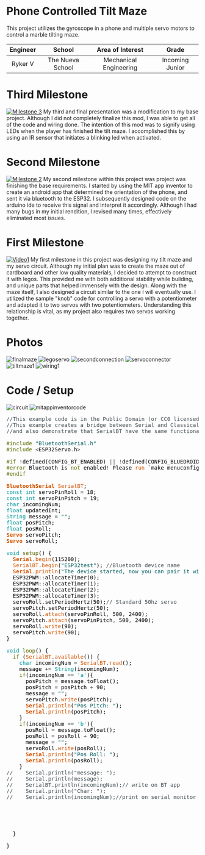 # Phone Controlled Tilt Maze
This project utilizes the gyroscope in a phone and multiple servo motors to control a marble tilting maze.

| **Engineer** | **School** | **Area of Interest** | **Grade** |
|:--:|:--:|:--:|:--:|
| Ryker V | The Nueva School | Mechanical Engineering | Incoming Junior

  
# Third Milestone
[![Milestone 3](https://res.cloudinary.com/marcomontalbano/image/upload/v1625244838/video_to_markdown/images/youtube--zWgE_grZCYQ-c05b58ac6eb4c4700831b2b3070cd403.jpg)](https://www.youtube.com/watch?v=zWgE_grZCYQ&ab_channel=BlueStampEng "Milestone 3")
My third and final presentation was a modification to my base project. Although I did not completely finalize this mod, I was able to get all of the code and wiring done. The intention of this mod was to signify using LEDs when the player has finished the tilt maze. I accomplished this by using an IR sensor that initiates a blinking led when activated.
# Second Milestone
[![Milestone 2](https://res.cloudinary.com/marcomontalbano/image/upload/v1625244781/video_to_markdown/images/youtube--x2H_INznBB0-c05b58ac6eb4c4700831b2b3070cd403.jpg)](https://www.youtube.com/watch?v=x2H_INznBB0&ab_channel=BlueStampEng "Milestone 2")
My second milestone within this project was project was finishing the base requirements. I started by using the MIT app inventor to create an android app that determined the orientation of the phone, and sent it via bluetooth to the ESP32. I subsequently designed code on the arduino ide to receive this signal and interpret it accordingly. Although I had many bugs in my initial rendition, I revised many times, effectively eliminated most issues.
# First Milestone
[![Video1](https://res.cloudinary.com/marcomontalbano/image/upload/v1624641303/video_to_markdown/images/youtube--xaeBMSuE92U-c05b58ac6eb4c4700831b2b3070cd403.jpg)](https://www.youtube.com/watch?v=xaeBMSuE92U&feature=youtu.be&scrlybrkr=7484f1f7&ab_channel=BlueStampEng "Video1")
My first milestone in this project was designing my tilt maze and my servo circuit. Although my initial plan was to create the maze out of cardboard and other low quality materials, I decided to attempt to construct it with legos. This provided me with both additional stability while building, and unique parts that helped immensely with the design. Along with the maze itself, I also designed a circuit similar to the one I will eventually use. I utilized the sample "knob" code for controlling a servo with a potentiometer and adapted it to two servos with two potentiometers. Understanding this relationship is vital, as my project also requires two servos working together.
# Photos
![finalmaze](https://user-images.githubusercontent.com/86121632/124307377-9af13b80-db1c-11eb-921f-ca20a0be4809.jpg)
![legoservo](https://user-images.githubusercontent.com/86121632/124307424-ac3a4800-db1c-11eb-99c4-d0f8ba421409.jpg)
![secondconnection](https://user-images.githubusercontent.com/86121632/124307440-b2c8bf80-db1c-11eb-876e-e9bca981a6b8.jpg)
![servoconnector](https://user-images.githubusercontent.com/86121632/124307463-b6f4dd00-db1c-11eb-815d-c1a894745d34.jpg)
![tiltmaze1](https://user-images.githubusercontent.com/86121632/124307478-bbb99100-db1c-11eb-836c-1c69a0aa7625.jpg)
![wiring1](https://user-images.githubusercontent.com/86121632/124307546-d2f87e80-db1c-11eb-9002-9e6c62ccf7ec.jpg)


# Code / Setup
![circuit](https://user-images.githubusercontent.com/86121632/123455891-14c27b80-d597-11eb-95dd-bb2e9d7f4ce4.png)
![mitappinventorcode](https://user-images.githubusercontent.com/86121632/124000897-ed015800-d988-11eb-87ae-306df5e04b42.png)

<pre>
<font color="#434f54">&#47;&#47;This example code is in the Public Domain (or CC0 licensed, at your option.)</font>
<font color="#434f54">&#47;&#47;This example creates a bridge between Serial and Classical Bluetooth (SPP)</font>
<font color="#434f54">&#47;&#47;and also demonstrate that SerialBT have the same functionalities of a normal Serial</font>

<font color="#5e6d03">#include</font> <font color="#005c5f">&#34;BluetoothSerial.h&#34;</font>
<font color="#5e6d03">#include</font> <font color="#434f54">&lt;</font><font color="#000000">ESP32Servo</font><font color="#434f54">.</font><font color="#000000">h</font><font color="#434f54">&gt;</font> 

<font color="#5e6d03">#if</font> <font color="#434f54">!</font><font color="#000000">defined</font><font color="#000000">(</font><font color="#000000">CONFIG_BT_ENABLED</font><font color="#000000">)</font> <font color="#434f54">||</font> <font color="#434f54">!</font><font color="#000000">defined</font><font color="#000000">(</font><font color="#000000">CONFIG_BLUEDROID_ENABLED</font><font color="#000000">)</font>
<font color="#5e6d03">#error</font> <font color="#000000">Bluetooth</font> <font color="#000000">is</font> <font color="#5e6d03">not</font> <font color="#000000">enabled</font><font color="#434f54">!</font> <font color="#000000">Please</font> <font color="#d35400">run</font> <font color="#000000">`make</font> <font color="#000000">menuconfig`</font> <font color="#000000">to</font> <font color="#5e6d03">and</font> <font color="#000000">enable</font> <font color="#000000">it</font>
<font color="#5e6d03">#endif</font>

<b><font color="#d35400">BluetoothSerial</font></b> <font color="#d35400">SerialBT</font><font color="#000000">;</font>
<font color="#00979c">const</font> <font color="#00979c">int</font> <font color="#000000">servoPinRoll</font> <font color="#434f54">=</font> <font color="#000000">18</font><font color="#000000">;</font>
<font color="#00979c">const</font> <font color="#00979c">int</font> <font color="#000000">servoPinPitch</font> <font color="#434f54">=</font> <font color="#000000">19</font><font color="#000000">;</font>
<font color="#00979c">char</font> <font color="#000000">incomingNum</font><font color="#000000">;</font>
<font color="#00979c">float</font> <font color="#000000">updatedInt</font><font color="#000000">;</font>
<font color="#00979c">String</font> <font color="#000000">message</font> <font color="#434f54">=</font> <font color="#005c5f">&#34;&#34;</font><font color="#000000">;</font>
<font color="#00979c">float</font> <font color="#000000">posPitch</font><font color="#000000">;</font>
<font color="#00979c">float</font> <font color="#000000">posRoll</font><font color="#000000">;</font>
<b><font color="#d35400">Servo</font></b> <font color="#000000">servoPitch</font><font color="#000000">;</font>
<b><font color="#d35400">Servo</font></b> <font color="#000000">servoRoll</font><font color="#000000">;</font>

<font color="#00979c">void</font> <font color="#5e6d03">setup</font><font color="#000000">(</font><font color="#000000">)</font> <font color="#000000">{</font>
 &nbsp;<b><font color="#d35400">Serial</font></b><font color="#434f54">.</font><font color="#d35400">begin</font><font color="#000000">(</font><font color="#000000">115200</font><font color="#000000">)</font><font color="#000000">;</font>
 &nbsp;<font color="#d35400">SerialBT</font><font color="#434f54">.</font><font color="#d35400">begin</font><font color="#000000">(</font><font color="#005c5f">&#34;ESP32test&#34;</font><font color="#000000">)</font><font color="#000000">;</font> <font color="#434f54">&#47;&#47;Bluetooth device name</font>
 &nbsp;<b><font color="#d35400">Serial</font></b><font color="#434f54">.</font><font color="#d35400">println</font><font color="#000000">(</font><font color="#005c5f">&#34;The device started, now you can pair it with bluetooth!&#34;</font><font color="#000000">)</font><font color="#000000">;</font>
 &nbsp;<font color="#000000">ESP32PWM</font><font color="#434f54">:</font><font color="#434f54">:</font><font color="#000000">allocateTimer</font><font color="#000000">(</font><font color="#000000">0</font><font color="#000000">)</font><font color="#000000">;</font>
 &nbsp;<font color="#000000">ESP32PWM</font><font color="#434f54">:</font><font color="#434f54">:</font><font color="#000000">allocateTimer</font><font color="#000000">(</font><font color="#000000">1</font><font color="#000000">)</font><font color="#000000">;</font>
 &nbsp;<font color="#000000">ESP32PWM</font><font color="#434f54">:</font><font color="#434f54">:</font><font color="#000000">allocateTimer</font><font color="#000000">(</font><font color="#000000">2</font><font color="#000000">)</font><font color="#000000">;</font>
 &nbsp;<font color="#000000">ESP32PWM</font><font color="#434f54">:</font><font color="#434f54">:</font><font color="#000000">allocateTimer</font><font color="#000000">(</font><font color="#000000">3</font><font color="#000000">)</font><font color="#000000">;</font>
 &nbsp;<font color="#000000">servoRoll</font><font color="#434f54">.</font><font color="#000000">setPeriodHertz</font><font color="#000000">(</font><font color="#000000">50</font><font color="#000000">)</font><font color="#000000">;</font><font color="#434f54">&#47;&#47; Standard 50hz servo</font>
 &nbsp;<font color="#000000">servoPitch</font><font color="#434f54">.</font><font color="#000000">setPeriodHertz</font><font color="#000000">(</font><font color="#000000">50</font><font color="#000000">)</font><font color="#000000">;</font>
 &nbsp;<font color="#000000">servoRoll</font><font color="#434f54">.</font><font color="#d35400">attach</font><font color="#000000">(</font><font color="#000000">servoPinRoll</font><font color="#434f54">,</font> <font color="#000000">500</font><font color="#434f54">,</font> <font color="#000000">2400</font><font color="#000000">)</font><font color="#000000">;</font> 
 &nbsp;<font color="#000000">servoPitch</font><font color="#434f54">.</font><font color="#d35400">attach</font><font color="#000000">(</font><font color="#000000">servoPinPitch</font><font color="#434f54">,</font> <font color="#000000">500</font><font color="#434f54">,</font> <font color="#000000">2400</font><font color="#000000">)</font><font color="#000000">;</font> 
 &nbsp;<font color="#000000">servoRoll</font><font color="#434f54">.</font><font color="#d35400">write</font><font color="#000000">(</font><font color="#000000">90</font><font color="#000000">)</font><font color="#000000">;</font>
 &nbsp;<font color="#000000">servoPitch</font><font color="#434f54">.</font><font color="#d35400">write</font><font color="#000000">(</font><font color="#000000">90</font><font color="#000000">)</font><font color="#000000">;</font>
<font color="#000000">}</font>

<font color="#00979c">void</font> <font color="#5e6d03">loop</font><font color="#000000">(</font><font color="#000000">)</font> <font color="#000000">{</font>
 &nbsp;<font color="#5e6d03">if</font> <font color="#000000">(</font><font color="#d35400">SerialBT</font><font color="#434f54">.</font><font color="#d35400">available</font><font color="#000000">(</font><font color="#000000">)</font><font color="#000000">)</font> <font color="#000000">{</font>
 &nbsp;&nbsp;&nbsp;<font color="#00979c">char</font> <font color="#000000">incomingNum</font> <font color="#434f54">=</font> <font color="#d35400">SerialBT</font><font color="#434f54">.</font><font color="#d35400">read</font><font color="#000000">(</font><font color="#000000">)</font><font color="#000000">;</font>
 &nbsp;&nbsp;&nbsp;<font color="#000000">message</font> <font color="#434f54">+=</font> <font color="#00979c">String</font><font color="#000000">(</font><font color="#000000">incomingNum</font><font color="#000000">)</font><font color="#000000">;</font>
 &nbsp;&nbsp;&nbsp;<font color="#5e6d03">if</font><font color="#000000">(</font><font color="#000000">incomingNum</font> <font color="#434f54">==</font> <font color="#00979c">&#39;a&#39;</font><font color="#000000">)</font><font color="#000000">{</font>
 &nbsp;&nbsp;&nbsp;&nbsp;&nbsp;<font color="#000000">posPitch</font> <font color="#434f54">=</font> <font color="#000000">message</font><font color="#434f54">.</font><font color="#000000">toFloat</font><font color="#000000">(</font><font color="#000000">)</font><font color="#000000">;</font>
 &nbsp;&nbsp;&nbsp;&nbsp;&nbsp;<font color="#000000">posPitch</font> <font color="#434f54">=</font> <font color="#000000">posPitch</font> <font color="#434f54">+</font> <font color="#000000">90</font><font color="#000000">;</font>
 &nbsp;&nbsp;&nbsp;&nbsp;&nbsp;<font color="#000000">message</font> <font color="#434f54">=</font> <font color="#005c5f">&#34;&#34;</font><font color="#000000">;</font>
 &nbsp;&nbsp;&nbsp;&nbsp;&nbsp;<font color="#000000">servoPitch</font><font color="#434f54">.</font><font color="#d35400">write</font><font color="#000000">(</font><font color="#000000">posPitch</font><font color="#000000">)</font><font color="#000000">;</font>
 &nbsp;&nbsp;&nbsp;&nbsp;&nbsp;<b><font color="#d35400">Serial</font></b><font color="#434f54">.</font><font color="#d35400">println</font><font color="#000000">(</font><font color="#005c5f">&#34;Pos Pitch: &#34;</font><font color="#000000">)</font><font color="#000000">;</font>
 &nbsp;&nbsp;&nbsp;&nbsp;&nbsp;<b><font color="#d35400">Serial</font></b><font color="#434f54">.</font><font color="#d35400">println</font><font color="#000000">(</font><font color="#000000">posPitch</font><font color="#000000">)</font><font color="#000000">;</font> &nbsp;&nbsp;
 &nbsp;&nbsp;&nbsp;<font color="#000000">}</font>
 &nbsp;&nbsp;&nbsp;<font color="#5e6d03">if</font><font color="#000000">(</font><font color="#000000">incomingNum</font> <font color="#434f54">==</font> <font color="#00979c">&#39;b&#39;</font><font color="#000000">)</font><font color="#000000">{</font>
 &nbsp;&nbsp;&nbsp;&nbsp;&nbsp;<font color="#000000">posRoll</font> <font color="#434f54">=</font> <font color="#000000">message</font><font color="#434f54">.</font><font color="#000000">toFloat</font><font color="#000000">(</font><font color="#000000">)</font><font color="#000000">;</font>
 &nbsp;&nbsp;&nbsp;&nbsp;&nbsp;<font color="#000000">posRoll</font> <font color="#434f54">=</font> <font color="#000000">posRoll</font> <font color="#434f54">+</font> <font color="#000000">90</font><font color="#000000">;</font>
 &nbsp;&nbsp;&nbsp;&nbsp;&nbsp;<font color="#000000">message</font> <font color="#434f54">=</font> <font color="#005c5f">&#34;&#34;</font><font color="#000000">;</font>
 &nbsp;&nbsp;&nbsp;&nbsp;&nbsp;<font color="#000000">servoRoll</font><font color="#434f54">.</font><font color="#d35400">write</font><font color="#000000">(</font><font color="#000000">posRoll</font><font color="#000000">)</font><font color="#000000">;</font>
 &nbsp;&nbsp;&nbsp;&nbsp;&nbsp;<b><font color="#d35400">Serial</font></b><font color="#434f54">.</font><font color="#d35400">println</font><font color="#000000">(</font><font color="#005c5f">&#34;Pos Roll: &#34;</font><font color="#000000">)</font><font color="#000000">;</font>
 &nbsp;&nbsp;&nbsp;&nbsp;&nbsp;<b><font color="#d35400">Serial</font></b><font color="#434f54">.</font><font color="#d35400">println</font><font color="#000000">(</font><font color="#000000">posRoll</font><font color="#000000">)</font><font color="#000000">;</font> &nbsp;&nbsp;
 &nbsp;&nbsp;&nbsp;<font color="#000000">}</font>
<font color="#434f54">&#47;&#47; &nbsp;&nbsp;&nbsp;Serial.println(&#34;message: &#34;);</font>
<font color="#434f54">&#47;&#47; &nbsp;&nbsp;&nbsp;Serial.println(message);</font>
<font color="#434f54">&#47;&#47; &nbsp;&nbsp;&nbsp;SerialBT.println(incomingNum);&#47;&#47; write on BT app &nbsp;&nbsp;&nbsp;&nbsp;</font>
<font color="#434f54">&#47;&#47; &nbsp;&nbsp;&nbsp;Serial.println(&#34;Char: &#34;);</font>
<font color="#434f54">&#47;&#47; &nbsp;&nbsp;&nbsp;Serial.println(incomingNum);&#47;&#47;print on serial monitor </font>
 &nbsp;&nbsp;
 &nbsp;&nbsp;&nbsp;
 &nbsp;&nbsp;&nbsp;
 &nbsp;&nbsp;&nbsp;
 &nbsp;&nbsp;&nbsp;
 &nbsp;<font color="#000000">}</font>
 &nbsp;
<font color="#000000">}</font>

</pre>
